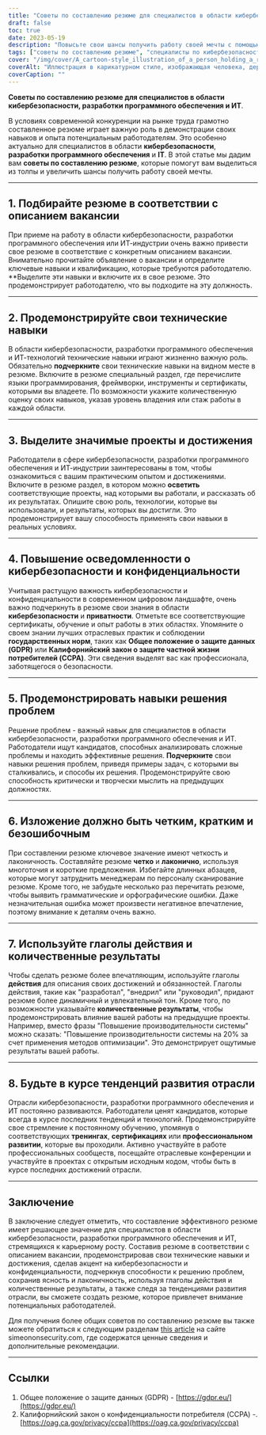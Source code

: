 ```yaml
---
title: "Советы по составлению резюме для специалистов в области кибербезопасности, разработки программного обеспечения и ИТ"
draft: false
toc: true
date: 2023-05-19
description: "Повысьте свои шансы получить работу своей мечты с помощью этих советов по составлению резюме для специалистов в области кибербезопасности, разработки программного обеспечения и ИТ."
tags: ["советы по составлению резюме", "специалисты по кибербезопасности", "разработка программного обеспечения", "ИТ-специалисты", "поиск работы", "карьерные рекомендации", "технические навыки", "основные положения проекта", "осведомленность о кибербезопасности", "навыки решения проблем", "тенденции развития отрасли", "профессиональное развитие", "Соответствие требованиям GDPR", "Положения CCPA", "рынок труда", "оптимизация резюме", "заявление о приёме на работу", "советы по составлению резюме", "стратегии поиска работы", "карьерный рост"]
cover: "/img/cover/A_cartoon-style_illustration_of_a_person_holding_a_resume.png"
coverAlt: "Иллюстрация в карикатурном стиле, изображающая человека, держащего в руках резюме, в окружении символов кибербезопасности и фрагментов кода."
coverCaption: ""
---
```


**Советы по составлению резюме для специалистов в области кибербезопасности, разработки программного обеспечения и ИТ**.

В условиях современной конкуренции на рынке труда грамотно составленное резюме играет важную роль в демонстрации своих навыков и опыта потенциальным работодателям. Это особенно актуально для специалистов в области **кибербезопасности**, **разработки программного обеспечения** и **IT**. В этой статье мы дадим вам **советы по составлению резюме**, которые помогут вам выделиться из толпы и увеличить шансы получить работу своей мечты.

______

## 1. Подбирайте резюме в соответствии с описанием вакансии

При приеме на работу в области кибербезопасности, разработки программного обеспечения или ИТ-индустрии очень важно привести свое резюме в соответствие с конкретным описанием вакансии. Внимательно прочитайте объявление о вакансии и определите ключевые навыки и квалификацию, которые требуются работодателю. **Выделите эти навыки и включите их в свое резюме. Это продемонстрирует работодателю, что вы подходите на эту должность.

______

## 2. Продемонстрируйте свои технические навыки

В области кибербезопасности, разработки программного обеспечения и ИТ-технологий технические навыки играют жизненно важную роль. Обязательно **подчеркните** свои технические навыки на видном месте в резюме. Включите в резюме специальный раздел, где перечислите языки программирования, фреймворки, инструменты и сертификаты, которыми вы владеете. По возможности укажите количественную оценку своих навыков, указав уровень владения или стаж работы в каждой области.

______

## 3. Выделите значимые проекты и достижения

Работодатели в сфере кибербезопасности, разработки программного обеспечения и ИТ-индустрии заинтересованы в том, чтобы ознакомиться с вашим практическим опытом и достижениями. Включите в резюме раздел, в котором можно **осветить** соответствующие проекты, над которыми вы работали, и рассказать об их результатах. Опишите свою роль, технологии, которые вы использовали, и результаты, которых вы достигли. Это продемонстрирует вашу способность применять свои навыки в реальных условиях.

______

## 4. Повышение осведомленности о кибербезопасности и конфиденциальности

Учитывая растущую важность кибербезопасности и конфиденциальности в современном цифровом ландшафте, очень важно подчеркнуть в резюме свои знания в области **кибербезопасности** и **приватности**. Отметьте все соответствующие сертификаты, обучение и опыт работы в этих областях. Упомяните о своем знании лучших отраслевых практик и соблюдении **государственных норм**, таких как **Общее положение о защите данных (GDPR)** или **Калифорнийский закон о защите частной жизни потребителей (CCPA)**. Эти сведения выделят вас как профессионала, заботящегося о безопасности.

______

## 5. Продемонстрировать навыки решения проблем

Решение проблем - важный навык для специалистов в области кибербезопасности, разработки программного обеспечения и ИТ. Работодатели ищут кандидатов, способных анализировать сложные проблемы и находить эффективные решения. **Подчеркните** свои навыки решения проблем, приведя примеры задач, с которыми вы сталкивались, и способы их решения. Продемонстрируйте свою способность критически и творчески мыслить на предыдущих должностях.

______

## 6. Изложение должно быть четким, кратким и безошибочным

При составлении резюме ключевое значение имеют четкость и лаконичность. Составляйте резюме **четко** и **лаконично**, используя многоточия и короткие предложения. Избегайте длинных абзацев, которые могут затруднить менеджерам по персоналу сканирование резюме. Кроме того, не забудьте несколько раз перечитать резюме, чтобы выявить грамматические и орфографические ошибки. Даже незначительная ошибка может произвести негативное впечатление, поэтому внимание к деталям очень важно.

______

## 7. Используйте глаголы действия и количественные результаты

Чтобы сделать резюме более впечатляющим, используйте глаголы **действия** для описания своих достижений и обязанностей. Глаголы действия, такие как "разработал", "внедрил" или "руководил", придают резюме более динамичный и увлекательный тон. Кроме того, по возможности указывайте **количественные результаты**, чтобы продемонстрировать влияние вашей работы на предыдущие проекты. Например, вместо фразы "Повышение производительности системы" можно сказать: "Повышение производительности системы на 20% за счет применения методов оптимизации". Это демонстрирует ощутимые результаты вашей работы.

______

## 8. Будьте в курсе тенденций развития отрасли

Отрасли кибербезопасности, разработки программного обеспечения и ИТ постоянно развиваются. Работодатели ценят кандидатов, которые всегда в курсе последних тенденций и технологий. Продемонстрируйте свое стремление к постоянному обучению, упомянув о соответствующих **тренингах**, **сертификациях** или **профессиональном развитии**, которые вы проходили. Активно участвуйте в работе профессиональных сообществ, посещайте отраслевые конференции и участвуйте в проектах с открытым исходным кодом, чтобы быть в курсе последних достижений отрасли.

______

## Заключение

В заключение следует отметить, что составление эффективного резюме имеет решающее значение для специалистов в области кибербезопасности, разработки программного обеспечения и ИТ, стремящихся к карьерному росту. Составив резюме в соответствии с описанием вакансии, продемонстрировав свои технические навыки и достижения, сделав акцент на кибербезопасности и конфиденциальности, подчеркнув способности к решению проблем, сохранив ясность и лаконичность, используя глаголы действия и количественные результаты, а также следя за тенденциями развития отрасли, вы сможете создать резюме, которое привлечет внимание потенциальных работодателей.

Для получения более общих советов по составлению резюме вы также можете обратиться к следующим разделам [this article](https://simeononsecurity.com/other/tips-for-writing-a-great-resume/) на сайте simeononsecurity.com, где содержатся ценные сведения и дополнительные рекомендации.

______

## Ссылки

1. Общее положение о защите данных (GDPR) - [https://gdpr.eu/](https://gdpr.eu/)
2. Калифорнийский закон о конфиденциальности потребителя (CCPA) -. [https://oag.ca.gov/privacy/ccpa](https://oag.ca.gov/privacy/ccpa)


